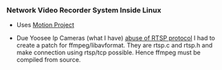 ### Network Video Recorder System Inside Linux 

- Uses [Motion Project](https://github.com/Motion-Project/motion)

 - Due Yoosee Ip Cameras (what I have) [abuse of RTSP protocol](https://stackoverflow.com/q/66280861/1207193) I had to create a patch for ffmpeg/libavformat. They are rtsp.c and rtsp.h and make connection using rtsp/tcp possible. Hence ffmpeg must be compiled from source.
 
 
